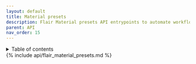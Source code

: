 ```yaml
---
layout: default
title: Material presets
description: Flair Material presets API entrypoints to automate workflows and develop your own tools.
parent: API
nav_order: 15
---
```


<details close markdown="block" class="api-toc">
  <summary>
    Table of contents
  </summary>
  {: .text-delta }
1. TOC
{:toc}
</details>

<div class="api" markdown="1">
{% include api/flair_material_presets.md %}
</div>